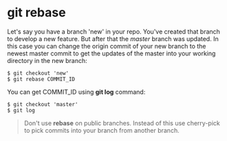 
# git rebase

Let's say you have a branch 'new' in your repo. You've created that branch to develop a new feature. But after that the *master* branch was updated. In this case you can change the origin commit of your new branch to the newest master commit to get the updates of the master into your working directory in the new branch:

    $ git checkout 'new'
    $ git rebase COMMIT_ID

You can get COMMIT_ID using **git log** command:
    
    $ git checkout 'master'
    $ git log

>Don't use **rebase** on public branches. Instead of this use cherry-pick to pick commits into your branch from another branch.